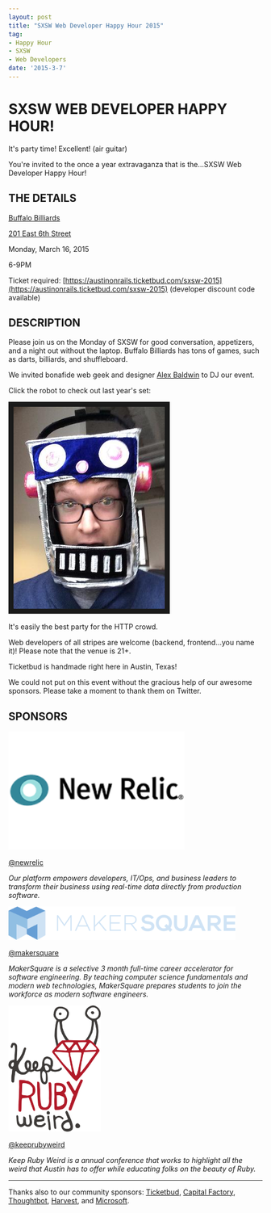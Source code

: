 ```yaml
---
layout: post
title: "SXSW Web Developer Happy Hour 2015"
tag:
- Happy Hour
- SXSW
- Web Developers
date: '2015-3-7'
---
```

# SXSW WEB DEVELOPER HAPPY HOUR!

It's party time! Excellent! (air guitar)

You're invited to the once a year extravaganza that is the...SXSW Web Developer Happy Hour!

## THE DETAILS

[Buffalo Billiards](http://buffalobilliardsaustin.com/)

[201 East 6th Street](https://www.google.com/maps/place/Buffalo+Billiards/@30.267462,-97.741223,17z/data=!4m6!1m3!3m2!1s0x8644b5a77f2bb92b:0xcd55080a3c977b11!2sBuffalo+Billiards!3m1!1s0x8644b5a77f2bb92b:0xcd55080a3c977b11)

Monday, March 16, 2015

6-9PM

Ticket required: [https://austinonrails.ticketbud.com/sxsw-2015](https://austinonrails.ticketbud.com/sxsw-2015) (developer discount code available)

## DESCRIPTION

Please join us on the Monday of SXSW for good conversation, appetizers, and a night out without the laptop.  Buffalo Billiards has tons of games, such as darts, billiards, and shuffleboard. 

We invited bonafide web geek and designer [Alex Baldwin](http://alexbaldwin.com) to DJ our event. 

Click the robot to check out last year's set:

<a href="https://w.soundcloud.com/player/?url=https%3A//api.soundcloud.com/tracks/139618238&amp;auto_play=false&amp;hide_related=false&amp;show_comments=true&amp;show_user=true&amp;show_reposts=false&amp;visual=true" target="_blank"><img src="/files/alex-robot-300.jpg" 
alt="alex baldwin dj set" border="10" /></a>

It's easily the best party for the HTTP crowd.  

Web developers of all stripes are welcome (backend, frontend...you name it)!  Please note that the venue is 21+.

Ticketbud is handmade right here in Austin, Texas!

We could not put on this event without the gracious help of our awesome sponsors. Please take a moment to thank them on Twitter.

## SPONSORS 
<a href="http://newrelic.com/"><img src="/files/newrelic.png" width="350" /></a>

[@newrelic](https://twitter.com/newrelic)

_Our platform empowers developers, IT/Ops, and business leaders to transform their business using real-time data directly from production software._

<a href="http://makersquare.com"><img src="/files/makersquare.png" width="450" /></a>

[@makersquare](https://twitter.com/makersquare)

_MakerSquare is a selective 3 month full-time career accelerator for software engineering. By teaching computer science fundamentals and modern web technologies, MakerSquare prepares students to join the workforce as modern software engineers._

<a href="http://keeprubyweird.com"><img src="/files/ruby_weird.png" height="250"/></a>

[@keeprubyweird](https://twitter.com/keeprubyweird)

_Keep Ruby Weird is a annual conference that works to highlight all the weird that Austin has to offer while educating folks on the beauty of Ruby._

---

Thanks also to our community sponsors: [Ticketbud](http://ticketbud.com), [Capital Factory](http://capitalfactory.com), [Thoughtbot](http://thoughtbot.com), [Harvest](http://getharvest.com), and [Microsoft](http://microsoft.com/startups).
